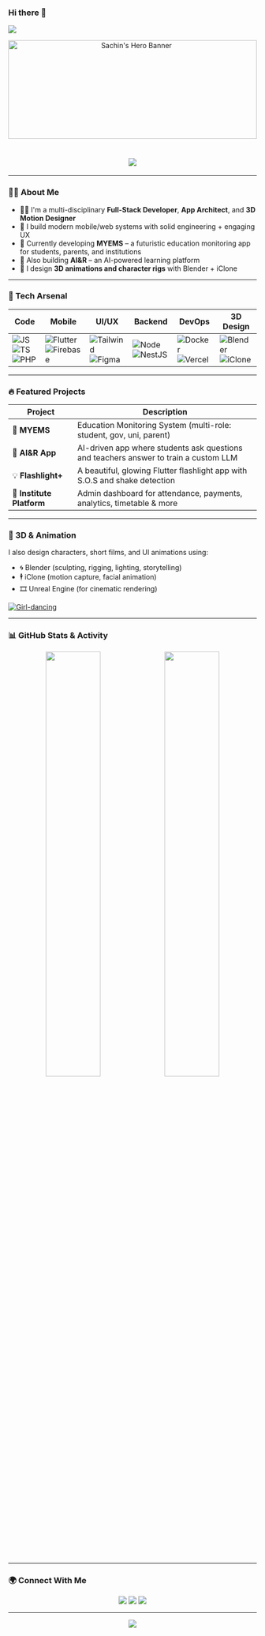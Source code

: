 ### Hi there 👋
![](https://komarev.com/ghpvc/?username=sachin96Boy)
<!-- BANNER START -->
<p align="center">
  <img src="https://media.giphy.com/media/v1.Y2lkPTc5MGI3NjExanVoZjlxNTNuejE3cjFsZHJlMHl1Y2phZ2cxbWx3aXp4ZThxMGZxOSZlcD12MV9naWZzX3NlYXJjaCZjdD1n/bGgsc5mWoryfgKBx1u/giphy.gif" alt="Sachin's Hero Banner" width="100%" height="200px" object-fit="cover" />
</p>
<!-- BANNER END -->

<h1 align="center">
  <img src="https://readme-typing-svg.herokuapp.com?font=Fira+Code&size=26&pause=1000&color=61DAFB&vCenter=true&width=435&lines=Hi+I'm+Sachin!;Full-Stack+Dev+%7C+Flutter+Expert;3D+Animator+%7C+System+Builder" />
</h1>

---

### 🧑‍💻 About Me

- 👨‍💻 I'm a multi-disciplinary **Full-Stack Developer**, **App Architect**, and **3D Motion Designer**
- 🚀 I build modern mobile/web systems with solid engineering + engaging UX
- 🧠 Currently developing **MYEMS** – a futuristic education monitoring app for students, parents, and institutions
- 🧩 Also building **AI&R** – an AI-powered learning platform
- 🎨 I design **3D animations and character rigs** with Blender + iClone

---

### 🚀 Tech Arsenal

| Code | Mobile | UI/UX | Backend | DevOps | 3D Design |
|------|--------|--------|----------|--------|-----------|
| ![JS](https://img.shields.io/badge/-JavaScript-black?style=flat-square&logo=javascript) ![TS](https://img.shields.io/badge/-TypeScript-3178c6?style=flat-square&logo=typescript) ![PHP](https://img.shields.io/badge/-PHP-777BB4?style=flat-square&logo=php) | ![Flutter](https://img.shields.io/badge/-Flutter-02569B?style=flat-square&logo=flutter) ![Firebase](https://img.shields.io/badge/-Firebase-FFCA28?style=flat-square&logo=firebase) | ![Tailwind](https://img.shields.io/badge/-Tailwind-38B2AC?style=flat-square&logo=tailwindcss) ![Figma](https://img.shields.io/badge/-Figma-black?style=flat-square&logo=figma) | ![Node](https://img.shields.io/badge/-Node.js-black?style=flat-square&logo=node.js) ![NestJS](https://img.shields.io/badge/-NestJS-e0234e?style=flat-square&logo=nestjs) | ![Docker](https://img.shields.io/badge/-Docker-2496ED?style=flat-square&logo=docker) ![Vercel](https://img.shields.io/badge/-Vercel-black?style=flat-square&logo=vercel) | ![Blender](https://img.shields.io/badge/-Blender-orange?style=flat-square&logo=blender) ![iClone](https://img.shields.io/badge/-iClone-1D1D1D?style=flat-square&logoColor=white) |

---

### 🔥 Featured Projects

| Project | Description |
|--------|-------------|
| 🚦 **MYEMS** | Education Monitoring System (multi-role: student, gov, uni, parent) |
| 🧠 **AI&R App** | AI-driven app where students ask questions and teachers answer to train a custom LLM |
| 💡 **Flashlight+** | A beautiful, glowing Flutter flashlight app with S.O.S and shake detection |
| 🏫 **Institute Platform** | Admin dashboard for attendance, payments, analytics, timetable & more |

---

### 🎨 3D & Animation

I also design characters, short films, and UI animations using:

- 🌀 Blender (sculpting, rigging, lighting, storytelling)
- 🕴 iClone (motion capture, facial animation)
- 🎞 Unreal Engine (for cinematic rendering)
 
[![Girl-dancing](https://img.youtube.com/vi/Ts97xBJ2wcI/0.jpg)](https://youtu.be/Ts97xBJ2wcI?si=xgX-ihMt4zjlRoAb)

---

### 📊 GitHub Stats & Activity

<p align="center">
  <img src="https://github-readme-stats.vercel.app/api?username=sachin96Boy&show_icons=true&theme=radical" width="47%"/>
  <img src="https://github-readme-streak-stats.herokuapp.com?user=sachin96Boy&theme=radical&date_format=M%20j%5B%2C%20Y%5D" width="47%"/>
</p>

---

### 🌍 Connect With Me

<p align="center">
  <a href="https://sachin96boy.dev"><img src="https://img.shields.io/badge/-sachin96boy.dev-000?style=for-the-badge&logo=Google-Chrome&logoColor=white"/></a>
  <a href="https://linkedin.com/in/sachin96boy"><img src="https://img.shields.io/badge/-LinkedIn-0077B5?style=for-the-badge&logo=linkedin&logoColor=white"/></a>
  <a href="mailto:sachin96boy@gmail.com"><img src="https://img.shields.io/badge/-Email-c14438?style=for-the-badge&logo=gmail&logoColor=white"/></a>
</p>

---

<!-- Footer with a flare -->
<p align="center">
  <img src="https://capsule-render.vercel.app/api?type=waving&color=gradient&height=100&section=footer"/>
</p>

